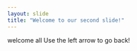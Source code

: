 ```yaml
---
layout: slide
title: "Welcome to our second slide!"
---
```

welcome all
Use the left arrow to go back!
